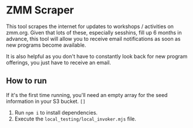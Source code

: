# ZMM Scraper
This tool scrapes the internet for updates to workshops / activities on zmm.org. Given that lots of these, especially sesshins, fill up 6 months in advance, this tool will allow you to receive email notifications as soon as new programs become available.

It is also helpful as you don't have to constantly look back for new program offerings, you just have to receive an email.

## How to run

If it's the first time running, you'll need an empty array for the seed information in your S3 bucket. `[]`

1. Run `npm i` to install dependencies.
2. Execute the `local_testing/local_invoker.mjs` file.
